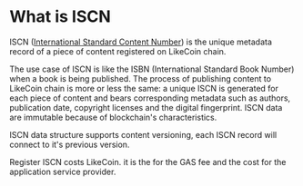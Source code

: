 # What is ISCN

ISCN \([International Standard Content Number](https://iscn.io/)\) is the unique metadata record of a piece of content registered on LikeCoin chain. 

The use case of ISCN is like the ISBN \(International Standard Book Number\) when a book is being published.   The process of publishing content to LikeCoin chain is more or less the same: a unique ISCN is generated for each piece of content and bears corresponding metadata such as authors, publication date, copyright licenses and the digital fingerprint. ISCN data are immutable because of blockchain's characteristics.

ISCN data structure supports content versioning, each ISCN record will connect to it's previous version.

Register ISCN costs LikeCoin. it is the for the GAS fee and the cost for the application service provider.

